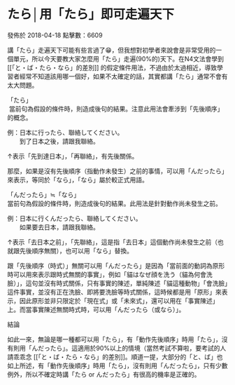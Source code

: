 たら│用「たら」即可走遍天下
==============

發佈於 2018-04-18 點擊數：6609

講「たら」走遍天下可能有些言過了😁，但我想對初學者來說會是非常受用的一個單元，所以今天要教大家怎麼用「たら」走遍(90%的)天下。在N4文法會學到 [[「と・ば・たら・なら」的差別]] 的假定條件用法，不過由於太過相近，導致學習者經常不知道該用哪一個好，如果不太確定的話，其實都講「たら」通常不會有太大問題。

「たら」  
 當前句為假設的條件時，則造成後句的結果。注意此用法會牽涉到「先後順序」的概念。

例：日本に行ったら、聯絡してください。  
　　到了日本之後，請跟我聯絡。

↑表示「先到達日本」，「再聯絡」，有先後關係。

那麼，如果是沒有先後順序（指動作未發生）之前的事情，可以用「んだったら」來表示，等同於「なら」，「なら」屬於較正式用語。

「んだったら」≒「なら」  
當前句為假設的條件時，則造成後句的結果。此用法是針對動作尚未發生之前。

例：日本に行くんだったら、聯絡してください。  
　　如果要去日本，請跟我聯絡。

↑表示「去日本之前」，「先聯絡」，這是指「去日本」這個動作尚未發生之前（也就跟先後順序無關），也可以用「なら」替換。

跟「先後順序（時式）」無關可以用「んだったら」是因為「當前面的動詞為原形時可以用來表示跟時式無關的事實」，例如「貓はなぜ顔を洗う（貓為何會洗臉）」，這句並沒有時式關係，只有事實的陳述，單純陳述「貓這種動物」「會洗臉」這件事實，並沒有正在洗臉、即將要洗臉等時式關係，這時候都是用「原形」來表示，因此原形並非只限定於「現在式」或「未來式」，還可以用在「事實陳述」上。而當事實陳述無關時式時，可以用「んだったら（或なら）」。

結論

如此一來，無論是哪一種都可以用「たら」，有「動作先後順序」時用「たら」，沒有則用「んだったら」。這適用於90%以上的情境（當然考試不算啦，要考試的人請乖乖念 [[「と・ば・たら・なら」的差別]]。順道一提，大部分的「と、ば」也如上所述，有「動作先後順序」時用「たら」，沒有則用「んだったら」，只有少數例外，所以不確定時講「たら or んだったら」有很高的機率是正確的。